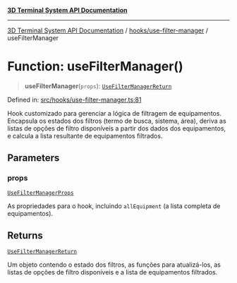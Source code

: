 [**3D Terminal System API Documentation**](../../../README.md)

***

[3D Terminal System API Documentation](../../../README.md) / [hooks/use-filter-manager](../README.md) / useFilterManager

# Function: useFilterManager()

> **useFilterManager**(`props`): [`UseFilterManagerReturn`](../interfaces/UseFilterManagerReturn.md)

Defined in: [src/hooks/use-filter-manager.ts:81](https://github.com/Dicommunitas/ThreeJS_Terminal_3D/blob/badc3233eff8eb21985e1864af032399a617b0af/src/hooks/use-filter-manager.ts#L81)

Hook customizado para gerenciar a lógica de filtragem de equipamentos.
Encapsula os estados dos filtros (termo de busca, sistema, área),
deriva as listas de opções de filtro disponíveis a partir dos dados dos equipamentos,
e calcula a lista resultante de equipamentos filtrados.

## Parameters

### props

[`UseFilterManagerProps`](../interfaces/UseFilterManagerProps.md)

As propriedades para o hook, incluindo `allEquipment` (a lista completa de equipamentos).

## Returns

[`UseFilterManagerReturn`](../interfaces/UseFilterManagerReturn.md)

Um objeto contendo o estado dos filtros, as funções para atualizá-los,
                                as listas de opções de filtro disponíveis e a lista de equipamentos filtrados.
